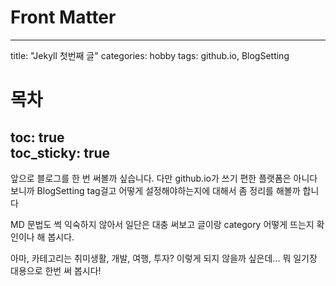 # Front Matter
---
title: "Jekyll 첫번째 글"
categories: hobby
tags: github.io, BlogSetting
# 목차
toc: true  
toc_sticky: true 
---
앞으로 블로그를 한 번 써볼까 싶습니다.
다만 github.io가 쓰기 편한 플랫폼은 아니다 보니까 BlogSetting tag걸고 어떻게 설정해야하는지에 대해서 좀 정리를 해볼까 합니다

MD 문법도 썩 익숙하지 않아서 일단은 대충 써보고 글이랑 category 어떻게 뜨는지 확인이나 해 봅시다.

아마, 카테고리는 취미생활, 개발, 여행, 투자? 이렇게 되지 않을까 싶은데...
뭐 일기장 대용으로 한번 써 봅시다!